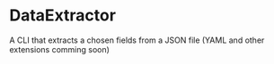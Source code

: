 # DataExtractor
A CLI that extracts a chosen fields from a JSON file (YAML and other extensions comming soon)
